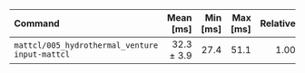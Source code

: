 | Command | Mean [ms] | Min [ms] | Max [ms] | Relative |
|:---|---:|---:|---:|---:|
| `mattcl/005_hydrothermal_venture input-mattcl` | 32.3 ± 3.9 | 27.4 | 51.1 | 1.00 |
